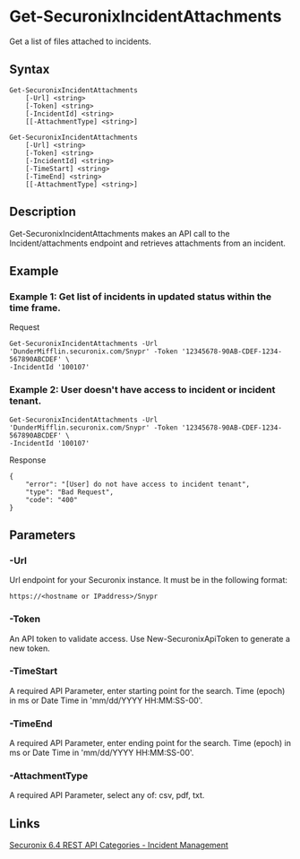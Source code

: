 # Get-SecuronixIncidentAttachments
Get a list of files attached to incidents.

## Syntax
```
Get-SecuronixIncidentAttachments
    [-Url] <string>
    [-Token] <string>
    [-IncidentId] <string>
    [[-AttachmentType] <string>]
```
```
Get-SecuronixIncidentAttachments
    [-Url] <string>
    [-Token] <string>
    [-IncidentId] <string>
    [-TimeStart] <string>
    [-TimeEnd] <string>
    [[-AttachmentType] <string>]
```

## Description
Get-SecuronixIncidentAttachments makes an API call to the Incident/attachments endpoint and retrieves attachments from an incident.

## Example

### Example 1: Get list of incidents in updated status within the time frame.
Request
```
Get-SecuronixIncidentAttachments -Url 'DunderMifflin.securonix.com/Snypr' -Token '12345678-90AB-CDEF-1234-567890ABCDEF' \
-IncidentId '100107'
```

### Example 2: User doesn't have access to incident or incident tenant.
```
Get-SecuronixIncidentAttachments -Url 'DunderMifflin.securonix.com/Snypr' -Token '12345678-90AB-CDEF-1234-567890ABCDEF' \
-IncidentId '100107'
```

Response
```
{
    "error": "[User] do not have access to incident tenant",
    "type": "Bad Request",
    "code": "400"
}     
```

## Parameters

### -Url
Url endpoint for your Securonix instance.
It must be in the following format:
```
https://<hostname or IPaddress>/Snypr
```
### -Token
An API token to validate access. Use New-SecuronixApiToken to generate a new token.

### -TimeStart
A required API Parameter, enter starting point for the search. Time (epoch) in ms or Date Time in 'mm/dd/YYYY HH:MM:SS-00'.

### -TimeEnd
A required API Parameter, enter ending point for the search. Time (epoch) in ms or Date Time in 'mm/dd/YYYY HH:MM:SS-00'.

### -AttachmentType
A required API Parameter, select any of: csv, pdf, txt.

## Links
[Securonix 6.4 REST API Categories - Incident Management](https://documentation.securonix.com/onlinedoc/Content/6.4%20Cloud/Content/SNYPR%206.4/6.4%20Guides/Web%20Services/6.4_REST%20API%20Categories.htm#IncidentManagement)